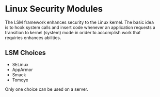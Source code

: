 # Linux Security Modules

The LSM framework enhances security to the Linux kernel. The basic idea is to hook system calls and insert code whenever an application requests a transition to kernel (system) mode in orider to accomplish work that requiries enhances abilities.

## LSM Choices

- SELinux
- AppArmor
- Smack
- Tomoyo

Only one choice can be used on a server.

